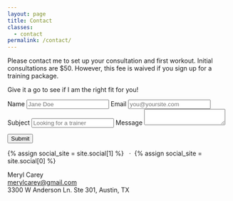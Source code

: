 ```yaml
---
layout: page
title: Contact
classes:
  - contact
permalink: /contact/
---
```


Please contact me to set up your consultation and first workout. Initial consultations 
are $50. However, this fee is waived if you sign up for a training package.  

Give it a go to see if I am the right fit for you!

<form accept-charset="UTF-8" action="https://formkeep.com/f/db39ef75fa2d" method="POST" class="contact-form">
  <input type="hidden" name="utf8" value="✓">
  <label id="form_name">
    Name
    <input type="text" name="name" placeholder="Jane Doe" id="form_name"/>
  </label>
  <label id="form_email">
    Email
    <input type="text" name="email" type="email" id="form_email" placeholder="you@yoursite.com" />
  </label>
  <label id="form_subject">
    Subject
    <input type="text" name="subject" placeholder="Looking for a trainer" id="form_subject"/>
  </label>
  <label id="form_message">
    Message
    <textarea type="text" name="message" placeholder="" id="form_message"></textarea>
  </label>

  <button type="submit" class="btn">Submit</button>
</form>

{% assign social_site = site.social[1] %}
<a class="icon icon-{{ social_site.icon }}" href="{{ social_site.url }}">
  <i class="fa fa-{{ social_site.icon }}"></i>
</a>
&nbsp;&nbsp;·&nbsp;&nbsp;{% assign social_site = site.social[0] %}
<a class="icon icon-{{ social_site.icon }}" href="{{ social_site.url }}">
  <i class="fa fa-{{ social_site.icon }}"></i>
</a>


Meryl Carey  
<merylcarey@gmail.com>  
3300 W Anderson Ln. Ste 301, Austin, TX
